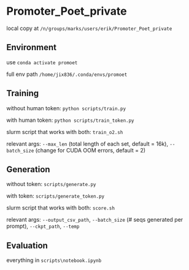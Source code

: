 # Promoter_Poet_private
local copy at `/n/groups/marks/users/erik/Promoter_Poet_private`
## Environment
use `conda activate promoet`

full env path `/home/jix836/.conda/envs/promoet`
## Training
without human token: `python scripts/train.py`

with human token: `python scripts/train_token.py`

slurm script that works with both: `train_o2.sh`

relevant args: `--max_len` (total length of each set, default = 16k), `--batch_size` (change for CUDA OOM errors, default = 2)
## Generation
without token: `scripts/generate.py`

with token: `scripts/generate_token.py`

slurm script that works with both: `score.sh`

relevant args: `--output_csv_path`, `--batch_size` (# seqs generated per prompt), `--ckpt_path`, `--temp`
## Evaluation
everything in `scripts\notebook.ipynb`
